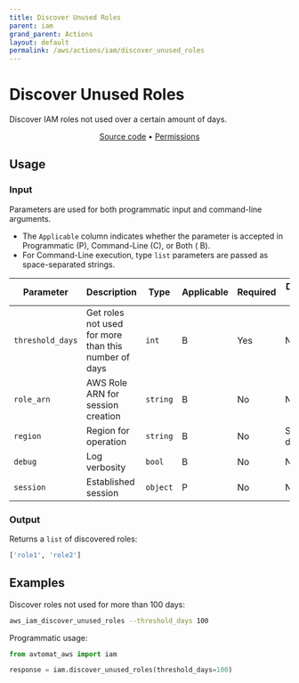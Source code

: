 ```yaml
---
title: Discover Unused Roles
parent: iam
grand_parent: Actions
layout: default
permalink: /aws/actions/iam/discover_unused_roles
---
```


# Discover Unused Roles

Discover IAM roles not used over a certain amount of days.<br/>

<p align="center">
   <a href="https://github.com/avtomat-hub/avtomat-aws/tree/main/avtomat_aws/iam/discover_unused_roles.py">Source code</a> •
   <a href="/aws/permissions/iam/discover_unused_roles">Permissions</a>
</p>

## Usage

### Input

Parameters are used for both programmatic input and command-line arguments.<br/>

- The `Applicable` column indicates whether the parameter is accepted in Programmatic (P), Command-Line (C), or Both (
  B).<br/>
- For Command-Line execution, type `list` parameters are passed as space-separated strings.

| Parameter        | Description                                          | Type     | Applicable | Required | Default value   |
|------------------|------------------------------------------------------|----------|------------|----------|-----------------|
| `threshold_days` | Get roles not used for more than this number of days | `int`    | B          | Yes      | None            |
| `role_arn`       | AWS Role ARN for session creation                    | `string` | B          | No       | None            |
| `region`         | Region for operation                                 | `string` | B          | No       | Session default |
| `debug`          | Log verbosity                                        | `bool`   | B          | No       | None            |
| `session`        | Established session                                  | `object` | P          | No       | None            |

### Output

Returns a `list` of discovered roles:

```python
['role1', 'role2']
```

## Examples

Discover roles not used for more than 100 days:

```bash
aws_iam_discover_unused_roles --threshold_days 100
```

Programmatic usage:

```python
from avtomat_aws import iam

response = iam.discover_unused_roles(threshold_days=100)
```